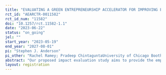 ```yaml
---
title: "EVALUATING A GREEN ENTREPRENEURSHIP ACCELERATOR FOR IMPROVING ECONOMIC AND ENVIRONMENTAL OUTCOMES IN INDIA"
rct_id: "AEARCTR-0011582"
rct_id_num: "11582"
doi: "10.1257/rct.11582-1.1"
date: "2023-06-22"
status: "on_going"
jel: ""
start_year: "2023-05-19"
end_year: "2027-08-01"
pi: "Stephen J. Anderson"
pi_other: "Rachel Ramey; Pradeep ChintaguntaUniversity of Chicago Booth"
abstract: "Our proposed impact evaluation study aims to provide the empirical evidence to determine if green accelerators are successful and scalable. This is a randomized controlled field experiment that allows for causal examination of combining multiple interventions into one business support program. "
layout: registration
---
```


